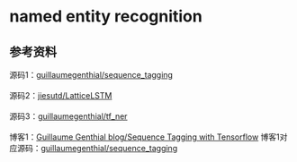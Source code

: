 # named entity recognition

## 参考资料

源码1：[guillaumegenthial/sequence_tagging](https://github.com/guillaumegenthial/sequence_tagging)<br><br>
源码2：[jiesutd/LatticeLSTM](https://github.com/jiesutd/LatticeLSTM)<br><br>
源码3：[guillaumegenthial/tf_ner](https://github.com/guillaumegenthial/tf_ner)<br><br>
博客1：[Guillaume Genthial blog/Sequence Tagging with Tensorflow](https://guillaumegenthial.github.io/sequence-tagging-with-tensorflow.html)
博客1对应源码：[guillaumegenthial/sequence_tagging](https://github.com/guillaumegenthial/sequence_tagging)<br><br>

